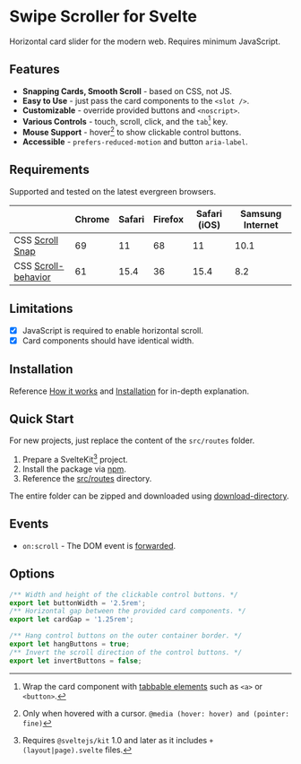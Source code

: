 # Swipe Scroller for Svelte

<!-- Add shields.io badges -->

Horizontal card slider for the modern web. Requires minimum JavaScript.

<!-- Add demonstration link and video -->

## Features

- **Snapping Cards, Smooth Scroll** - based on CSS, not JS.
- **Easy to Use** - just pass the card components to the `<slot />`.
- **Customizable** - override provided buttons and `<noscript>`.
- **Various Controls** - touch, scroll, click, and the `tab`[^1] key.
- **Mouse Support** - hover[^2] to show clickable control buttons.
- **Accessible** - `prefers-reduced-motion` and button `aria-label`.

[^1]: Wrap the card component with [tabbable elements] such as `<a>` or `<button>`.
[^2]: Only when hovered with a cursor. `@media (hover: hover) and (pointer: fine)`

[tabbable elements]: https://developer.mozilla.org/en-US/docs/Web/HTML/Global_attributes/tabindex

## Requirements

Supported and tested on the latest evergreen browsers.

|                       | Chrome | Safari | Firefox | Safari (iOS) | Samsung Internet |
| --------------------- | ------ | ------ | ------- | ------------ | ---------------- |
| CSS [Scroll Snap]     | 69     | 11     | 68      | 11           | 10.1             |
| CSS [Scroll-behavior] | 61     | 15.4   | 36      | 15.4         | 8.2              |

[Scroll Snap]: https://caniuse.com/css-snappoints
[Scroll-behavior]: https://caniuse.com/css-scroll-behavior

## Limitations

- [x] JavaScript is required to enable horizontal scroll.
- [x] Card components should have identical width.

## Installation

Reference [How it works] and [Installation] for in-depth explanation.

[How it works]: docs/how-it-works.md
[Installation]: docs/installation.md

## Quick Start

For new projects, just replace the content of the `src/routes` folder.

1. Prepare a SvelteKit[^3] project.
2. Install the package via [npm].
3. Reference the [src/routes](src/routes) directory.

The entire folder can be zipped and downloaded using [download-directory](https://download-directory.github.io/?url=https%3A%2F%2Fgithub.com%2Fhyunbinseo%2Fswipe-scroller%2Ftree%2Fmain%2Fsrc%2Froutes).

[^3]: Requires `@sveltejs/kit` 1.0 and later as it includes `+(layout|page).svelte` files.

<!-- TODO: Check if the following link works. -->

[npm]: https://www.npmjs.com/package/swipe-scroller

## Events

- `on:scroll` - The DOM event is [forwarded](https://svelte.dev/tutorial/dom-event-forwarding).

## Options

```typescript
/** Width and height of the clickable control buttons. */
export let buttonWidth = '2.5rem';
/** Horizontal gap between the provided card components. */
export let cardGap = '1.25rem';

/** Hang control buttons on the outer container border. */
export let hangButtons = true;
/** Invert the scroll direction of the control buttons. */
export let invertButtons = false;
```

<!-- Add image with explanation -->
